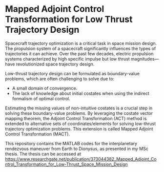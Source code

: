 # Mapped Adjoint Control Transformation for Low Thrust Trajectory Design

Spacecraft trajectory optimization is a critical task in space mission design. The propulsion system of a spacecraft significantly influences the types of trajectories it can achieve. Over the past few decades, electric propulsion systems characterized by high specific impulse but low thrust magnitudes—have revolutionized space trajectory design.

Low-thrust trajectory design can be formulated as boundary-value problems, which are often challenging to solve due to:
- A small domain of convergence.
- The lack of knowledge about initial costates when using the indirect formalism of optimal control.

Estimating the missing values of non-intuitive costates is a crucial step in solving these boundary-value problems. By leveraging the costate vector mapping theorem, the Adjoint Control Transformation (ACT) method is extended to alternative sets of coordinates/elements for solving low-thrust trajectory optimization problems. This extension is called Mapped Adjoint Control Transformation (MACT).

This repository contains the MATLAB codes for the interplanetary rendezvous maneuver from Earth to Dionysus, as presented in my MSc thesis. The thesis can be accessed at https://www.researchgate.net/publication/373044382_Mapped_Adjoint_Control_Transformation_for_Low-Thrust_Space_Mission_Design

